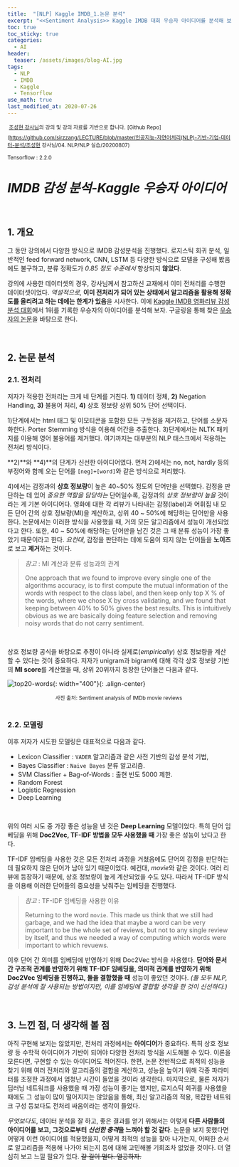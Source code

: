 ```yaml
---
title:  "[NLP] Kaggle IMDB_1.논문 분석"
excerpt: "<<Sentiment Analysis>> Kaggle IMDB 대회 우승자 아이디어를 분석해 보자."
toc: true
toc_sticky: true
categories:
  - AI
header:
  teaser: /assets/images/blog-AI.jpg
tags:
  - NLP
  - IMDB
  - Kaggle
  - Tensorflow
use_math: true
last_modified_at: 2020-07-26
---
```




<sup> [조성현 강사님](https://blog.naver.com/chunjein)의 강의 및 강의 자료를 기반으로 합니다.</sup> <sup>[Github Repo](https://github.com/sirzzang/LECTURE/blob/master/인공지능-자연어처리(NLP)-기반-기업-데이터-분석/조성현 강사님/04. NLP/NLP 실습/20200807)</sup>

<sup>Tensorflow : 2.2.0</sup>

# *IMDB 감성 분석-Kaggle 우승자 아이디어*

<br>

## 1. 개요

 그 동안 강의에서 다양한 방식으로 IMDB 감성분석을 진행했다. 로지스틱 회귀 분석, 일반적인 feed forward network, CNN, LSTM 등 다양한 방식으로 모델을 구성해 봤음에도 불구하고, 분류 정확도가 *0.85 정도 수준에서* 향상되지 **않았다**.

 강의에 사용한 데이터셋의 경우, 강사님께서 참고하신 교재에서 이미 전처리를 수행한 데이터셋이었다. *역설적으로*, **이미 전처리가 되어 있는 상태에서 알고리즘을 활용해 정확도를 올리려고 하는 데에는 한계가 있음**을 시사한다. 이에 [Kaggle IMDB 영화리뷰 감성분석 대회](https://www.kaggle.com/c/word2vec-nlp-tutorial)에서 1위를 기록한 우승자의 아이디어를 분석해 보자. 구글링을 통해 찾은 [우승자의 논문](https://pdfs.semanticscholar.org/c521/80a8fe1acc99b4bf3cf3e11d3c8a38e2c7ff.pdf)을 바탕으로 한다. 

<br>

## 2. 논문 분석

### 2.1. 전처리



 저자가 적용한 전처리는 크게 네 단계를 거친다. **1)** 데이터 정체, **2)** Negation Handling, **3)** 불용어 처리, **4)** 상호 정보량 상위 50% 단어 선택이다.

 1)단계에서는 html 태그 및 이모티콘을 포함한 모든 구둣점을 제거하고, 단어를 소문자화한다. Porter Stemming 방식을 이용해 어간을 추출한다. 3)단계에서는  NLTK 패키지를 이용해 영어 불용어를 제거했다. 여기까지는 대부분의 NLP 태스크에서 적용하는 전처리 방식이다.

 **2)**와 **4)**의 단계가 신선한 아이디어였다. 먼저 2)에서는 no, not, hardly 등의 부정어와 함께 오는 단어를 `[neg]+[word]`와 같은 방식으로 처리했다. 

 4)에서는 감정과의 **상호 정보량**이 높은 40~50% 정도의 단어만을 선택했다. 감정을 판단하는 데 있어 *중요한 역할을 담당하는* 단어일수록, 감정과의 *상호 정보량이 높을* 것이라는 게 기본 아이디어다. 영화에 대한 각 리뷰가 나타내는 감정(label)과 어휘집 내 모든 단어 간의 상호 정보량(MI)을 계산하고, 상위 40 ~ 50%에 해당하는 단어만을 사용한다. 논문에서는 이러한 방식을 사용했을 때, 거의 모든 알고리즘에서 성능이 개선되었다고 한다. 또한, 40 ~ 50%에 해당하는 단어만을 남긴 것은 그 때 분류 성능이 가장 좋았기 때문이라고 한다. *요컨대*, 감정을 판단하는 데에 도움이 되지 않는 단어들을 **노이즈**로 보고 **제거**하는 것이다. 



> *참고* : MI 계산과 분류 성능과의 관계
>
>  One approach that we found to improve every single one of the algorithms accuracy, is to first compute the mutual information of the words with respect to the class label, and then keep only top X % of the words, where we chose X by cross validating, and we found that keeping between 40% to 50% gives the best results. This is intuitively obvious as we are basically doing feature selection and removing noisy words that do not carry sentiment.

<br>

 상호 정보량 공식을 바탕으로 추정이 아니라 실제로(*empirically*) 상호 정보량을 계산할 수 있다는 것이 중요하다. 저자가 unigram과 bigram에 대해 각각 상호 정보량 기반의 **MI score**를 계산했을 때, 상위 20위까지 등장한 단어들은 다음과 같다.



![top20-words]({{site.url}}/assets/images/palez-top20.png){: width="400"}{: .align-center}

<center><sup>사진 출처: Sentiment analysis of IMDb movie reviews </sup></center>

<br>

### 2.2. 모델링



 이후 저자가 시도한 모델링은 대표적으로 다음과 같다. 

* Lexicon Classifier : `VADER` 알고리즘과 같은 사전 기반의 감성 분석 기법,
* Bayes Classifier : `Naive Bayes` 분류 알고리즘.
* SVM Classifier + Bag-of-Words : 출현 빈도 5000 제한.
* Random Forest
* Logistic Regression
* Deep Learning

<br>

 위의 여러 시도 중 가장 좋은 성능을 낸 것은 **Deep Learning** 모델이었다. 특히 단어 임베딩을 위해 **Doc2Vec, TF-IDF 방법을 모두 사용했을 때** 가장 좋은 성능이 났다고 한다.

 TF-IDF 임베딩을 사용한 것은 모든 전처리 과정을 거쳤음에도 단어의 감정을 판단하는 데 필요하지 않은 단어가 남아 있기 때문이었다. 예컨대, *movie*와 같은 것이다. 여러 리뷰에 등장하기 때문에, 상호 정보량이 높게 계산되었을 수도 있다. 따라서 TF-IDF 방식을 이용해 이러한 단어들의 중요성을 낮춰주는 임베딩을 진행했다. 



> *참고* : TF-IDF 임베딩을 사용한 이유
>
>  Returning to the word `movie`. This made us think that we still had garbage, and we had the idea that maybe a word can be very important to be the whole set of reviews, but not to any single review by itself, and thus we needed a way of computing which words were important to which revuews.



 이후 단어 간 의미를 임베딩에 반영하기 위해 Doc2Vec 방식을 사용했다. **단어와 문서 간 구조적 관계를 반영하기 위해 TF-IDF 임베딩을, 의미적 관계를 반영하기 위해 Doc2Vec 임베딩을 진행하고, 둘을 결합했을 때** 성능이 좋았던 것이다. *(둘 모두 NLP, 감성 분석에 잘 사용되는 방법이지만, 이를 임베딩에 결합할 생각을 한 것이 신선하다.)*

<br>

## 3. 느낀 점, 더 생각해 볼 점

 

 아직 구현해 보지는 않았지만, 전처리 과정에서는 **아이디어**가 중요하다. 특히 상호 정보량 등 수학적 아이디어가 기반이 되어야 다양한 전처리 방식을 시도해볼 수 있다. 이론을 모른다면, 구현할 수 있는 아이디어도 적어진다. 한편, 논문 전반적으로 최적의 성능을 찾기 위해 여러 전처리와 알고리즘의 결합을 계산하고, 성능을 높이기 위해 각종 파라미터를 조정한 과정에서 엄청난 시간이 들었을 것이라 생각한다. 마지막으로, 물론 저자가 딥러닝 네트워크를 사용했을 때 가장 성능이 좋기는 했지만, 로지스틱 회귀를 사용했을 때에도 그 성능이 많이 떨어지지는 않았음을 통해, 최신 알고리즘의 적용, 복잡한 네트워크 구성 등보다도 전처리 싸움이라는 생각이 들었다.

 *무엇보다도*, 데이터 분석을 잘 하고, 좋은 결과를 얻기 위해서는 이렇게 **다른 사람들의 아이디어를 보고, 그것으로부터 *신선한 충격*을 느껴야 할 것 같다**. 논문을 보지 못했다면 어떻게 이런 아이디어를 적용했을지, 어떻게 최적의 성능을 찾아 나가는지, 어떠한 순서로 알고리즘을 적용해 나가야 되는지 등에 대해 고민해볼 기회조차 없었을 것이다. 더 열심히 보고 느낄 필요가 있다. ~~갈 길이 멀다. 열공하자.~~




